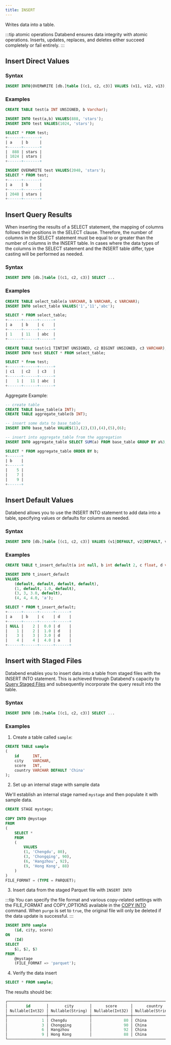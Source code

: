```yaml
---
title: INSERT
---
```


Writes data into a table.

:::tip atomic operations
Databend ensures data integrity with atomic operations. Inserts, updates, replaces, and deletes either succeed completely or fail entirely.
:::

## Insert Direct Values

### Syntax

```sql
INSERT INTO|OVERWRITE [db.]table [(c1, c2, c3)] VALUES (v11, v12, v13), (v21, v22, v23), ...
```

### Examples

```sql
CREATE TABLE test(a INT UNSIGNED, b Varchar);

INSERT INTO test(a,b) VALUES(888, 'stars');
INSERT INTO test VALUES(1024, 'stars');

SELECT * FROM test;
+------+-------+
| a    | b     |
+------+-------+
|  888 | stars |
| 1024 | stars |
+------+-------+

INSERT OVERWRITE test VALUES(2048, 'stars');
SELECT * FROM test;
+------+-------+
| a    | b     |
+------+-------+
| 2048 | stars |
+------+-------+
```

## Insert Query Results

When inserting the results of a SELECT statement, the mapping of columns follows their positions in the SELECT clause. Therefore, the number of columns in the SELECT statement must be equal to or greater than the number of columns in the INSERT table. In cases where the data types of the columns in the SELECT statement and the INSERT table differ, type casting will be performed as needed.

### Syntax

```sql
INSERT INTO [db.]table [(c1, c2, c3)] SELECT ...
```

### Examples

```sql
CREATE TABLE select_table(a VARCHAR, b VARCHAR, c VARCHAR);
INSERT INTO select_table VALUES('1','11','abc');

SELECT * FROM select_table;
+------+------+------+
| a    | b    | c    |
+------+------+------+
| 1    | 11   | abc  |
+------+------+------+

CREATE TABLE test(c1 TINTINT UNSIGNED, c2 BIGINT UNSIGNED, c3 VARCHAR);
INSERT INTO test SELECT * FROM select_table;

SELECT * from test;
+------+------+------+
| c1   | c2   | c3   |
+------+------+------+
|    1 |   11 | abc  |
+------+------+------+
```

Aggregate Example:

```sql
-- create table
CREATE TABLE base_table(a INT);
CREATE TABLE aggregate_table(b INT);

-- insert some data to base_table
INSERT INTO base_table VALUES(1),(2),(3),(4),(5),(6);

-- insert into aggregate_table from the aggregation
INSERT INTO aggregate_table SELECT SUM(a) FROM base_table GROUP BY a%3;

SELECT * FROM aggregate_table ORDER BY b;
+------+
| b    |
+------+
|    5 |
|    7 |
|    9 |
+------+
```

## Insert Default Values

Databend allows you to use the INSERT INTO statement to add data into a table, specifying values or defaults for columns as needed.

### Syntax

```sql
INSERT INTO [db.]table [(c1, c2, c3)] VALUES (v1|DEFAULT, v2|DEFAULT, v3|DEFAULT) ...
```

### Examples

```sql
CREATE TABLE t_insert_default(a int null, b int default 2, c float, d varchar default 'd');

INSERT INTO t_insert_default
VALUES
    (default, default, default, default),
    (1, default, 1.0, default),
    (3, 3, 3.0, default),
    (4, 4, 4.0, 'a');

SELECT * FROM t_insert_default;
+------+------+------+------+
| a    | b    | c    | d    |
+------+------+------+------+
| NULL |    2 |  0.0 | d    |
|    1 |    2 |  1.0 | d    |
|    3 |    3 |  3.0 | d    |
|    4 |    4 |  4.0 | a    |
+------+------+------+------+
```

## Insert with Staged Files

Databend enables you to insert data into a table from staged files with the INSERT INTO statement. This is achieved through Databend's capacity to [Query Staged Files](/doc/load-data/transform/querying-stage) and subsequently incorporate the query result into the table.

### Syntax

```sql
INSERT INTO [db.]table [(c1, c2, c3)] SELECT ...
```

### Examples

1. Create a table called `sample`:

```sql
CREATE TABLE sample
(
    id      INT,
    city    VARCHAR,
    score   INT,
    country VARCHAR DEFAULT 'China'
);
```

2. Set up an internal stage with sample data

We'll establish an internal stage named `mystage` and then populate it with sample data.

```sql
CREATE STAGE mystage;
       
COPY INTO @mystage
FROM 
(
    SELECT * 
    FROM 
    (
        VALUES 
        (1, 'Chengdu', 80),
        (3, 'Chongqing', 90),
        (6, 'Hangzhou', 92),
        (9, 'Hong Kong', 88)
    )
)
FILE_FORMAT = (TYPE = PARQUET);
```

3. Insert data from the staged Parquet file with `INSERT INTO`

:::tip
You can specify the file format and various copy-related settings with the FILE_FORMAT and COPY_OPTIONS available in the [COPY INTO](dml-copy-into-table.md) command. When `purge` is set to `true`, the original file will only be deleted if the data update is successful. 
:::

```sql
INSERT INTO sample 
    (id, city, score) 
ON
    (Id)
SELECT
    $1, $2, $3
FROM
    @mystage
    (FILE_FORMAT => 'parquet');
```

4. Verify the data insert

```sql
SELECT * FROM sample;
```

The results should be:
```sql
┌─────────────────────────────────────────────────────────────────────────┐
│        id       │       city       │      score      │      country     │
│ Nullable(Int32) │ Nullable(String) │ Nullable(Int32) │ Nullable(String) │
├─────────────────┼──────────────────┼─────────────────┼──────────────────┤
│               1 │ Chengdu          │              80 │ China            │
│               3 │ Chongqing        │              90 │ China            │
│               6 │ Hangzhou         │              92 │ China            │
│               9 │ Hong Kong        │              88 │ China            │
└─────────────────────────────────────────────────────────────────────────┘
```